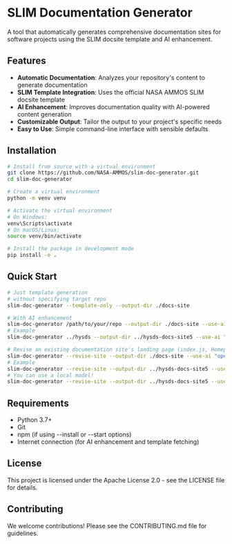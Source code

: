 # SLIM Documentation Generator

A tool that automatically generates comprehensive documentation sites for software projects using the SLIM docsite template and AI enhancement.

## Features

- **Automatic Documentation**: Analyzes your repository's content to generate documentation
- **SLIM Template Integration**: Uses the official NASA AMMOS SLIM docsite template
- **AI Enhancement**: Improves documentation quality with AI-powered content generation
- **Customizable Output**: Tailor the output to your project's specific needs
- **Easy to Use**: Simple command-line interface with sensible defaults

## Installation

```bash
# Install from source with a virtual environment
git clone https://github.com/NASA-AMMOS/slim-doc-generator.git
cd slim-doc-generator

# Create a virtual environment
python -m venv venv

# Activate the virtual environment
# On Windows:
venv\Scripts\activate
# On macOS/Linux:
source venv/bin/activate

# Install the package in development mode
pip install -e .
```

## Quick Start

```bash
# Just template generation 
# without specifying target repo
slim-doc-generator --template-only --output-dir ./docs-site

# With AI enhancement
slim-doc-generator /path/to/your/repo --output-dir ./docs-site --use-ai "openai/gpt-4o-mini"
# Example
slim-doc-generator ../hysds --output-dir ../hysds-docs-site5 --use-ai "openai/gpt-4o-mini"

# Revise an existing documentation site's landing page (index.js, HomepageFeatures/index.js, docusaurus.config.js)
slim-doc-generator --revise-site --output-dir ./docs-site --use-ai "openai/gpt-4o-mini"
# Example
slim-doc-generator --revise-site --output-dir ../hysds-docs-site5 --use-ai "openai/gpt-4o-mini"
# You can use a local model! 
slim-doc-generator --revise-site --output-dir ../hysds-docs-site5 --use-ai "ollama/gemma3:27b"

```

## Requirements

- Python 3.7+
- Git
- npm (if using --install or --start options)
- Internet connection (for AI enhancement and template fetching)

## License

This project is licensed under the Apache License 2.0 - see the LICENSE file for details.

## Contributing

We welcome contributions! Please see the CONTRIBUTING.md file for guidelines.